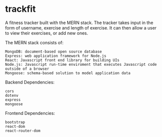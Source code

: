 # trackfit
A fitness tracker built with the MERN stack.  The tracker takes input in the form of username, exercise and length of exercise.  It can then allow a user to view their exercises, or add new ones.

The MERN stack consists of:

    MongoDB: document-based open source database
    Express: web application framework for Node.js
    React: Javascript front end library for building UIs
    Node.js: Javascript run-time enviroment that executes Javascript code outside of a browser
    Mongoose: schema-based solution to model application data
   
Backend Dependencies:
   
    cors
    dotenv
    express
    mongoose
    
Frontend Dependencies:

    bootstrap
    react-dom
    react-router-dom

